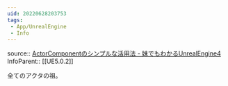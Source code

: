 ```yaml
---
uid: 20220628203753
tags:
 - App/UnrealEngine
 - Info
---
```


source:: [ActorComponentのシンプルな活用法 - 妹でもわかるUnrealEngine4](https://imoue.hatenablog.com/entry/2016/10/18/231135)
InfoParent:: [[UE5.0.2]]

全てのアクタの祖。